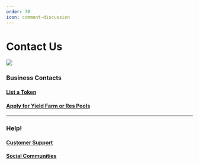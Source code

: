 ```yaml
---
order: 70
icon: comment-discussion
---
```


# Contact Us

![](../public/assets/contact-us-header.png)

### Business Contacts

#### [List a Token](business-partnerships.md#exchange)

#### [Apply for Yield Farm or Res Pools](business-partnerships.md#farms-and-syrup-pools)

<!-- ### [Apply for the NFT Market](nft-market-applications.md) -->
<hr />

### Help!

#### [Customer Support](customer-support.md#there-is-no-customer-support-for-vertotrade)

#### [Social Communities](telegram.md)

